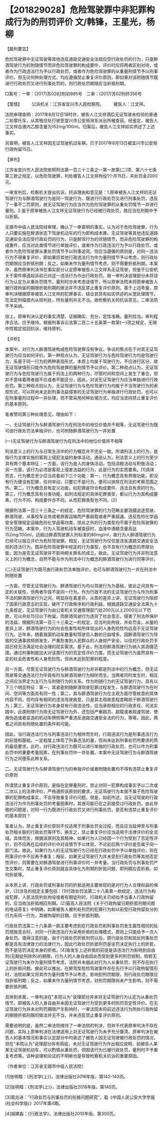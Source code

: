 # 【201829028】危险驾驶罪中非犯罪构成行为的刑罚评价 文/韩锋，王星光，杨柳

【裁判要旨】

危险驾驶罪中无证驾驶等其他违反道路交通安全法规应受行政处罚的行为，只是醉酒驾驶行为的附随情节而非危险驾驶罪的构成要件，评价时应将两者区别对待，或者作为行政违法行为予以行政处罚，或者作为危险驾驶罪的从重量刑情节予以刑事评价。但无论何种处理方式，均应遵循禁止重复评价原则，即如果对该附随情节既进行行政处罚又进行刑事处罚的，则行政处罚期限应当折抵刑期。

□案号：一审：(2017)苏0282刑初985号　二审：(2017)苏02刑终356号

【案情】 　　公诉机关：江苏省宜兴市人民检察院。 　　被告人：江文祥。

法院审理查明：2017年8月12日18时许，被告人江文祥酒后无证驾驶未检验的普通二轮摩托车，从其租住处行驶至宜兴市公安局洑东派出所被查获。经鉴定，被告人江文祥血液内乙醇含量为152mg/100ml。归案后，被告人江文祥如实供述了上述事实。

另查明，被告人江文祥因无证驾驶机动车辆，已于2017年8月13日被宜兴市公安局行政拘留15日。

【审判】

江苏省宜兴市人民法院依照刑法第一百三十三条之一第一款第(二)项、第六十七条第三款之规定，以危险驾驶罪，判处被告人江文祥拘役1个月15日，并处罚金2000元。

一审宣判后，检察机关提出抗诉。抗诉理由和意见是：1.原审被告人江文祥的无证驾驶行为与醉酒驾驶行为是同一驾驶行为，既进行行政处罚又进行刑事处罚，违反了一事不二罚原则，故无证驾驶行为应当作为危险驾驶罪的从重处罚情节一并进行量刑。2.鉴于原审被告人江文祥无证驾驶行为已经被行政处罚，故应当在刑期中予以折抵。

无锡市中级人民法院经审理，确认了一审查明的事实，认为对于危险驾驶罪，行为人只要实施在醉酒状态下驾驶机动车的行为即构成本罪。无证驾驶等其他违反道路交通安全法应受行政处罚的行为，只是醉驾行为的伴随情节，而非危险驾驶罪的构成要件，应当对此类情节进行单独评价，或者作为行政违法行为予以行政处罚，或者作为危险驾驶罪从重处罚情节予以刑事追究。但应当遵循的原则是，对同一违法行为不得重复评价，即如果将其他行政违法行为作为量刑情节予以考虑，则行政处罚期限应当折抵刑期；反之，如果未作为量刑情节考虑，则不需要折抵刑期。本案中，虽然原审判决书在事实部分认定原审被告人江文祥系无证驾驶，但鉴于公安机关于案件移送起诉前已对这一违法行为作出行政处罚，故一审判决说理部分未将该行为认定为从重处罚情节，量刑时亦未考虑该情节，所以原审法院未将原审被告人被行政拘留的期限折抵刑期的做法并不违反禁止重复评价原则。基于上述考量，原审判决根据原审被告人江文祥的犯罪事实，结合其具有如实供述的从宽处理情节，在法定刑幅度内从轻判处，所处量刑并无不当。故检察机关的抗诉意见，二审法院不予采纳。

综上，原审判决认定的事实清楚，证据确实、充分，定性准确，量刑恰当，审判程序合法，应予维持。根据刑事诉讼法第二百二十五条第一款第(一)项之规定，无锡中院裁定驳回抗诉，维持原判。

【评析】

本案中，对行为人醉酒驾驶构成危险驾驶罪没有争议，争议的焦点在于对其无证驾驶行为应当如何评价。第一种观点认为，无证驾驶行为与危险驾驶行为均是驾驶行为，系基于同一行为的两种表现形式，本质上均属于驾驶行为，不应进行区分，故无证驾驶情形只能作为危险驾驶罪的量刑情节予以评价。第二种观点认为，无证驾驶行为与危险驾驶行为属于刑法上的两种行为，尽管时间和空间上发生了重合，但并不意味着两者就不应或者不能区分，因此，对该无证驾驶行为应当单独进行行政处罚。第三种观点则认为，无证驾驶行为与危险驾驶行为均属于不当驾驶行为的表现形式，可以将尚未达到刑事法益侵害的无证驾驶行为单独进行行政处罚，也可以在刑事量刑过程中一并处理，但不管采用何种处理方式，均应当坚持禁止重复评价的基本原则。

笔者赞同第三种处理意见，理由如下：

一、无证驾驶行为与醉酒驾驶行为在刑法中的地位价值并不相等，无证驾驶行为既可由行政处罚法单独评价，也可附随醉酒驾驶行为一并处置

(一)无证驾驶行为与醉酒驾驶行为在刑法中的地位价值并不相等

刑法意义上的行为与日常生活中的行为概念并不完全一致。所谓刑法上的行为，是指行为主体实施的客观上侵犯法益的身体活动。通说认为，刑法意义上的行为至少具有两个基本特征：一方面，该行为是人的身体活动，包括消极活动与积极活动；另一方面，该行为必须是客观上侵害法益的行为，此是行为的实质要素。\[1\]具体而言，行为概念至少应当具备如下三个功能：第一，行为概念具有界限功能，即没有行为便没有犯罪，任何举动，只要它不是行为，便可以排除在刑法的考察范围之外。第二，行为概念具有定义功能，如犯罪是符合构成要件、违法且有责的行为。第三，行为概念具有分类功能，如刑法规定的具体犯罪类型，都以行为为其构成要素，行为不同，构成要件亦不同，从而犯罪类型也不同。\[2\]

根据刑法第一百三十三条之一的规定，危险驾驶罪的行为范畴主要涵摄追逐竞驶、醉酒驾驶、从事校车业务或者旅客运输而严重超载或者严重超速、违反危险化学品安全管理规定运输危险化学品等四类，除此之外的行为类型均不属于危险驾驶罪的行为范畴。本案中，行为人驾驶机动车被查获时，血液中酒精含量高达152mg/100ml，远超过醉酒驾驶罪入刑标准的80mg/ml，故行为人醉酒驾驶行为已经可以独立评价为危险驾驶罪。相反，无证驾驶行为仅仅是违反道路交通安全法规的违法行为，既非危险驾驶罪中规定的行为类型，也不具有行为概念的界限功能，因为是否无证驾驶并不影响相关罪名的成立。故此，无证驾驶行为并非刑法意义上的行为概念，自然不能与作为刑法中行为概念的醉酒驾驶行为进行同等评价。

(二)无证驾驶行为既可由行政处罚法单独评价，也可与醉酒驾驶行为一并在刑法中附随处置

一方面，尽管无证驾驶行为、醉酒驾驶行为均以驾驶行为为基础，彼此之间具有一定的关联性，但两者毕竟不是同一行为。作为行政不法的无证驾驶行为与作为刑事不法的醉酒驾驶行为之间，明显存在着差异。从质的差异上讲，无证驾驶行为阻却了国家行政意志的实现，破坏了行政秩序和行政利益，根据道路交通安全法第九十九条规定，无证驾驶行为由公安机关交通管理部门处200元以上2000元以下罚款，可以并处15日以下拘留。而醉酒驾驶行为违背了社会意志，侵害了刑法所保护的法益，根据刑法第一百三十三条之一的规定，应当判处拘役，并处罚金。从量的差异上讲，醉酒驾驶行为的社会危害性和所体现出的人身危险性均远高于无证驾驶行为。近年来，随着我国机动车数量和驾驶员人数的日益增多，因醉酒驾驶行为导致的交通事故频频发生，严重危害到人民群众的人身财产安全，以往的行政处罚手段已经无法满足社会治理的现实需求。基于此，刑法将醉酒驾驶行为纳入其涵摄范围，通过刑事制裁加大对该类行为的否定性评价力度。而无证驾驶行为虽然具有一定的社会危害性和人身危险性，但尚未达到犯罪的程度。

另一方面，尽管无证驾驶行为与醉酒驾驶行为并非都是刑法中的行为概念，但无证驾驶等交通违法行为毕竟有时与醉酒驾驶行为相伴而生。当两者同时发生时，相互之间应当界定为主行为与附随行为的关系。作为附随行为的无证驾驶行为，具有以下三个明显特征：第一，其紧密附随醉酒驾驶犯罪过程发生，与醉洒驾驶行为在时间、空间等方面具有同一性；第二，其与醉酒驾驶行为在主观方面尽管故意的具体内容不同，但均存有相同的违法驾驶故意，只是其主观故意程度略低于醉酒驾驶行为；第三，无证驾驶行为本身具有行政违法性，应当承担相应的行政责任。司法实践中，此类附随行为除无证驾驶行为外，还包括严重超员、超载或者超速驾驶、使用伪造或者变造的机动车牌照等严重违反道路交通安全法的行为，等等。因此，两者之间具有附随处置的条件和可能。

因此，当行政违法行为与刑事违法行为相伴而生时，行政违法行为是刑事违法行为的前提和基础，一定程度上体现了刑事违法的量，但尚未达到刑事处罚所要求的质的最低要求。此时，对行政违法行为既可以进行单独的行政处罚，也可以作为刑事处罚中的重要考量因素，在刑事处罚中一并处置。本案中无证驾驶行为与醉酒驾驶行为之间便系此种关系。

二、无证驾驶行为与醉酒驾驶行为的单独评价或者附随处置均不得有违禁止重复评价原则

所谓禁止重复评价原则，是指在定罪量刑时，禁止对同一犯罪构成事实予以二次或二次以上的法律评价。严格遵照该原则的要求，无证驾驶行为本就不属于危险驾驶罪的犯罪构成事实，不会导致重复评价问题。但是，如前所述，当无证驾驶的行政违法行为作为刑事处罚的考量因素时，其很可能已在之前接受过行政处罚。由此导致的问题是，对同一行为既进行行政处罚又进行刑事处罚，是否有违禁止重复评价的基本原则？

笔者认为，禁止重复评价原则不仅适用于刑事处罚全过程，而且应当延伸至与刑事处罚相关联的行政处罚等环节。换言之，禁止重复评价应当适用于法律评价的全流域。具体而言，根据该原则及其精神，如果行为人已经因一个行为受到了否定性评价，则不应再在后续的评价中对该情节予以体现，不论前后两个评价是否属于同一部门法。故此，如果行为人的无证驾驶行为已经在行政处罚中予以单独评价，则在刑事评价中不应再予重复；相反，如果无证驾驶行为并未受到行政处罚等其他否定性评价，则需要在对醉酒驾驶进行刑事评价时一并考量。当行政处罚与刑事处罚产生交集时，禁止重复评价原则就会具体化为刑期的折抵问题，即刑期应否折抵、如何折抵等。

从本质上讲，行政处罚或刑事处罚的折抵适用主要体现的是对行为人合理权益的保护，\[3\]涉及的规定主要包括：(1)行政处罚法第二十八条第一款规定，违法行为构成犯罪，人民法院判处拘役或者有期徒刑时，行政机关已经给予当事人行政拘留的，应当依法折抵相应刑期。(2)最高人民法院《关于行政拘留日期折抵刑期问题的电话答复》中明确，如果被告人被判处刑罚的犯罪行为和以前受行政拘留处分的行为系同一行为，其被拘留的日期，应予折抵刑期。

行政处罚法第二十八条第一款主要考虑到在行政处罚和刑事处罚发生属性相同的处罚措施竞合时，对同一行政违法行为采用折抵的处理模式，原则上只能给予一次人身处罚。值得注意的是，由于行政处罚折抵刑罚以后，原行政处罚和现处刑事处罚都是具有法律效力的法律行为，因此行政处罚折抵刑罚是惩罚决定执行上的折抵，而不是惩罚决定本身的折抵。\[4\]故发生上述折抵的前提是该违法行为影响到自由刑(无期徒刑除外)的期限，行为人的人身自由因此而受到更多的刑罚规制。倘若无证驾驶行为未作为量刑情节考虑，法院并未据此对行为人从重处罚，则不存在执行上的折抵问题。据此可以推出，在醉驾型危险驾驶案件存在先行予以行政拘留情形时，法院如果又将其作为量刑情节予以考虑，影响到刑罚期限，则行政处罚期限应当折抵刑期；反之，如果未作为量刑情节考虑，对刑罚期限尚未产生影响，则不需要折抵刑期。

具体到本案，一审判决在"本院认为"说理部分并未将无证驾驶行为认定为从重处罚情节，即被告人的人身自由并未因无证驾驶行为受到更多的刑罚否定性评价。在无证驾驶行为并未对刑罚期限产生影响时，一审法院未将前述违法行为所处行政拘留的期限折抵刑期的做法并无不当，并未违反禁止重复评价原则。

需要说明的是，虽然二审法院维持了一审法院的判决，但并不代表原审判决不存在问题，实际上原审判决在法律适用上对无证驾驶行为未予充分厘清。原审判决在被告人的基本情况和事实认定部分中均表述了被告人因无证驾驶被行政处罚的情况，但在"本院认为"说理部分存有瑕疵，未对无证驾驶行为作出相应说明，如被告人某某无证驾驶机动车，可以酌情从重处罚，但因该行为已被行政处罚，量刑时不予重复考虑等。该种说理和论证的不明晰也是导致检察机关抗诉的重要原因。

（作者单位：江苏省无锡市中级人民法院）

\[1\]张明楷：《刑法学(上)》，法律出版社2016年版，第142-143页。

\[2\]张明楷：《刑法学(上)》，法律出版社2016年版，第140页。

\[3\]周兆进："行政处罚与刑事处罚的衔接问题研究"，载《中国人民公安大学学报(社会科学版)》2017年第4期。

\[4\]胡建淼：《行政法学》，法律出版社2010年版，第300页。